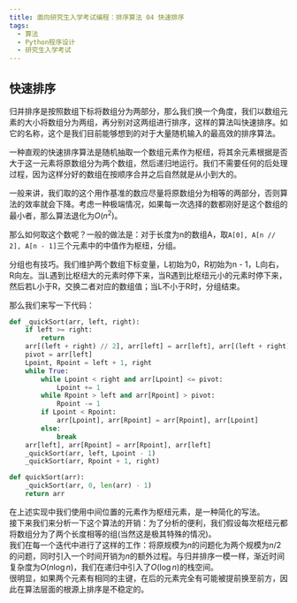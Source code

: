 ```yaml
---
title: 面向研究生入学考试编程：排序算法 04 快速排序
tags: 
  - 算法
  - Python程序设计
  - 研究生入学考试
---
```


## 快速排序

归并排序是按照数组下标将数组分为两部分，那么我们换一个角度，我们以数组元素的大小将数组分为两组，再分别对这两组进行排序，这样的算法叫快速排序。如它的名称，这个是我们目前能够想到的对于大量随机输入的最高效的排序算法。

一种直观的快速排序算法是随机抽取一个数组元素作为枢纽，将其余元素根据是否大于这一元素将原数组分为两个数组，然后递归地运行。我们不需要任何的后处理过程，因为这样分好的数组在按顺序合并之后自然就是从小到大的。

一般来讲，我们取的这个用作基准的数应尽量将原数组分为相等的两部分，否则算法的效率就会下降。考虑一种极端情况，如果每一次选择的数都刚好是这个数组的最小者，那么算法退化为$O(n^2)$。

那么如何取这个数呢？一般的做法是：对于长度为n的数组A，取`A[0], A[n // 2], A[n - 1]`三个元素中的中值作为枢纽，分组。

分组也有技巧。我们维护两个数组下标变量，L初始为0，R初始为n - 1，L向右，R向左。当L遇到比枢纽大的元素时停下来，当R遇到比枢纽元小的元素时停下来，然后若L小于R，交换二者对应的数组值；当L不小于R时，分组结束。

那么我们来写一下代码：

```py
def _quickSort(arr, left, right):
    if left >= right:
        return
    arr[(left + right) // 2], arr[left] = arr[left], arr[(left + right) // 2]
    pivot = arr[left]
    Lpoint, Rpoint = left + 1, right
    while True:
        while Lpoint < right and arr[Lpoint] <= pivot:
            Lpoint += 1
        while Rpoint > left and arr[Rpoint] > pivot:
            Rpoint -= 1
        if Lpoint < Rpoint:
            arr[Lpoint], arr[Rpoint] = arr[Rpoint], arr[Lpoint]
        else:
            break
    arr[left], arr[Rpoint] = arr[Rpoint], arr[left]
    _quickSort(arr, left, Lpoint - 1)
    _quickSort(arr, Rpoint + 1, right)

def quickSort(arr):
    _quickSort(arr, 0, len(arr) - 1)
    return arr

```

在上述实现中我们使用中间位置的元素作为枢纽元素，是一种简化的写法。  
接下来我们来分析一下这个算法的开销：为了分析的便利，我们假设每次枢纽元都将数组分为了两个长度相等的组(当然这是极其特殊的情况)。  
我们在每一个迭代中进行了这样的工作：将原规模为$n$的问题化为两个规模为$n/2$的问题，同时引入一个时间开销为$n$的额外过程。与归并排序一模一样，渐近时间复杂度为$O(n\log n)$，我们在递归中引入了$O(\log n)$的栈空间。  
很明显，如果两个元素有相同的主键，在后的元素完全有可能被提前换至前方，因此在算法层面的根源上排序是不稳定的。